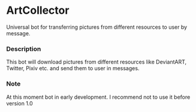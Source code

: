 ﻿# ArtCollector
Universal bot for transferring pictures from different resources to user by message.

### Description
This bot will download pictures from different resources like DeviantART, Twitter, Pixiv etc.
and send them to user in messages.

### Note
At this moment bot in early development. I recommend not to use it before version 1.0
